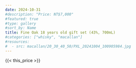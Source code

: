 ```yaml
---
date: 2024-10-31
#description: "Price: NT$7,000"
#featured: true
#type: gallery
#sort_by: Name
title: Fine Oak 18 years old gift set (43%, 700mL)
#categories: ["whisky", "macallan"]
#resources:
#  - src: macallan/20_30_40_50/PXL_20241004_100905984.jpg
---
```

{{< this_price >}}
